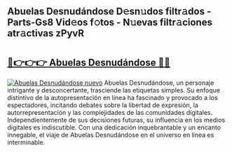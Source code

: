 ## Abuelas Desnudándose D𝚎sn𝚞dos filtr𝚊dos - Parts-Gs8 Vid𝚎os f𝚘tos - N𝚞evas filtr𝚊ciones atr𝚊ctivas zPyvR

# <h2><a href="http://mbbshjb.tromn.icu/?c=Abuelas+Desnud%c3%a1ndose">🔗👉👉👉 Abuelas Desnudándose 🔗🔗</a></h2>

[![Abuelas Desnudándose nuevo](https://i.imgur.com/pEAQMta.gif)](http://mbbshjb.tromn.icu/?c=Abuelas+Desnud%c3%a1ndose)
Abuelas Desnudándose, un personaje intrigante y desconcertante, trasciende las etiquetas simples. Su enfoque distintivo de la autopresentación en línea ha fascinado y provocado a los espectadores, incitando debates sobre la libertad de expresión, la autorrepresentación y las complejidades de las comunidades digitales. Independientemente de sus decisiones futuras, su influencia en los medios digitales es indiscutible. Con una dedicación inquebrantable y un encanto innegable, el viaje de Abuelas Desnudándose en el universo en línea es interminable.
